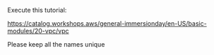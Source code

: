Execute this tutorial:

https://catalog.workshops.aws/general-immersionday/en-US/basic-modules/20-vpc/vpc

Please keep all the names unique 